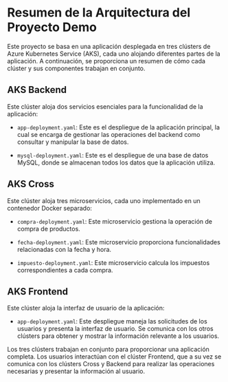 # Resumen de la Arquitectura del Proyecto Demo

Este proyecto se basa en una aplicación desplegada en tres clústers de Azure Kubernetes Service (AKS), cada uno alojando diferentes partes de la aplicación. A continuación, se proporciona un resumen de cómo cada clúster y sus componentes trabajan en conjunto.

## AKS Backend

Este clúster aloja dos servicios esenciales para la funcionalidad de la aplicación:

- `app-deployment.yaml`: Este es el despliegue de la aplicación principal, la cual se encarga de gestionar las operaciones del backend como consultar y manipular la base de datos.

- `mysql-deployment.yaml`: Este es el despliegue de una base de datos MySQL, donde se almacenan todos los datos que la aplicación utiliza.

## AKS Cross

Este clúster aloja tres microservicios, cada uno implementado en un contenedor Docker separado:

- `compra-deployment.yaml`: Este microservicio gestiona la operación de compra de productos.

- `fecha-deployment.yaml`: Este microservicio proporciona funcionalidades relacionadas con la fecha y hora.

- `impuesto-deployment.yaml`: Este microservicio calcula los impuestos correspondientes a cada compra.

## AKS Frontend

Este clúster aloja la interfaz de usuario de la aplicación:

- `app-deployment.yaml`: Este despliegue maneja las solicitudes de los usuarios y presenta la interfaz de usuario. Se comunica con los otros clústers para obtener y mostrar la información relevante a los usuarios.

Los tres clústers trabajan en conjunto para proporcionar una aplicación completa. Los usuarios interactúan con el clúster Frontend, que a su vez se comunica con los clústers Cross y Backend para realizar las operaciones necesarias y presentar la información al usuario.
